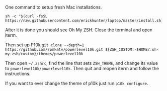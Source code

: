 One command to setup fresh Mac installations. 
```
sh -c "$(curl -fsSL https://raw.githubusercontent.com/erickhunter/laptop/master/install.sh)"
```
After it is done you should see Oh My ZSH. Close the terminal and open iterm.

Then set up P10k
```git clone --depth=1 https://github.com/romkatv/powerlevel10k.git ${ZSH_CUSTOM:-$HOME/.oh-my-zsh/custom}/themes/powerlevel10k```

Then open ```~/.zshrc```, find the line that sets ```ZSH_THEME```, and change its value to ```powerlevel10k/powerlevel10k```. Then quit and reopen iterm and follow the instructions.

 If you want to ever change the theme of p10k just run ```p10k configure```.
